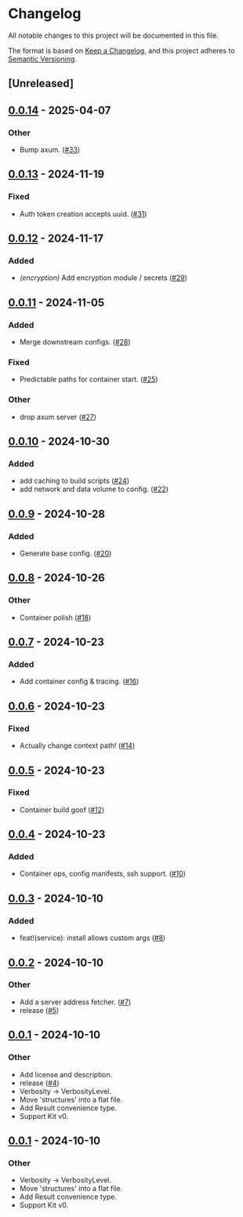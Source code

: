 # Changelog

All notable changes to this project will be documented in this file.

The format is based on [Keep a Changelog](https://keepachangelog.com/en/1.0.0/),
and this project adheres to [Semantic Versioning](https://semver.org/spec/v2.0.0.html).

## [Unreleased]

## [0.0.14](https://github.com/esmevane/support-kit/compare/support-kit-v0.0.13...support-kit-v0.0.14) - 2025-04-07

### Other

- Bump axum. ([#33](https://github.com/esmevane/support-kit/pull/33))

## [0.0.13](https://github.com/esmevane/support-kit/compare/support-kit-v0.0.12...support-kit-v0.0.13) - 2024-11-19

### Fixed

- Auth token creation accepts uuid. ([#31](https://github.com/esmevane/support-kit/pull/31))

## [0.0.12](https://github.com/esmevane/support-kit/compare/support-kit-v0.0.11...support-kit-v0.0.12) - 2024-11-17

### Added

- *(encryption)* Add encryption module / secrets ([#29](https://github.com/esmevane/support-kit/pull/29))

## [0.0.11](https://github.com/esmevane/support-kit/compare/support-kit-v0.0.10...support-kit-v0.0.11) - 2024-11-05

### Added

- Merge downstream configs. ([#28](https://github.com/esmevane/support-kit/pull/28))

### Fixed

- Predictable paths for container start. ([#25](https://github.com/esmevane/support-kit/pull/25))

### Other

- drop axum server ([#27](https://github.com/esmevane/support-kit/pull/27))

## [0.0.10](https://github.com/esmevane/support-kit/compare/support-kit-v0.0.9...support-kit-v0.0.10) - 2024-10-30

### Added

- add caching to build scripts ([#24](https://github.com/esmevane/support-kit/pull/24))
- add network and data volume to config. ([#22](https://github.com/esmevane/support-kit/pull/22))

## [0.0.9](https://github.com/esmevane/support-kit/compare/support-kit-v0.0.8...support-kit-v0.0.9) - 2024-10-28

### Added

- Generate base config. ([#20](https://github.com/esmevane/support-kit/pull/20))

## [0.0.8](https://github.com/esmevane/support-kit/compare/support-kit-v0.0.7...support-kit-v0.0.8) - 2024-10-26

### Other

- Container polish ([#18](https://github.com/esmevane/support-kit/pull/18))

## [0.0.7](https://github.com/esmevane/support-kit/compare/support-kit-v0.0.6...support-kit-v0.0.7) - 2024-10-23

### Added

- Add container config & tracing. ([#16](https://github.com/esmevane/support-kit/pull/16))

## [0.0.6](https://github.com/esmevane/support-kit/compare/support-kit-v0.0.5...support-kit-v0.0.6) - 2024-10-23

### Fixed

- Actually change context path! ([#14](https://github.com/esmevane/support-kit/pull/14))

## [0.0.5](https://github.com/esmevane/support-kit/compare/support-kit-v0.0.4...support-kit-v0.0.5) - 2024-10-23

### Fixed

- Container build goof ([#12](https://github.com/esmevane/support-kit/pull/12))

## [0.0.4](https://github.com/esmevane/support-kit/compare/support-kit-v0.0.3...support-kit-v0.0.4) - 2024-10-23

### Added

- Container ops, config manifests, ssh support. ([#10](https://github.com/esmevane/support-kit/pull/10))

## [0.0.3](https://github.com/esmevane/support-kit/compare/support-kit-v0.0.2...support-kit-v0.0.3) - 2024-10-10

### Added

- feat!(service): install allows custom args ([#8](https://github.com/esmevane/support-kit/pull/8))

## [0.0.2](https://github.com/esmevane/support-kit/compare/support-kit-v0.0.1...support-kit-v0.0.2) - 2024-10-10

### Other

- Add a server address fetcher. ([#7](https://github.com/esmevane/support-kit/pull/7))
- release ([#5](https://github.com/esmevane/support-kit/pull/5))

## [0.0.1](https://github.com/esmevane/support-kit/releases/tag/support-kit-v0.0.1) - 2024-10-10

### Other

- Add license and description.
- release ([#4](https://github.com/esmevane/support-kit/pull/4))
- Verbosity -> VerbosityLevel.
- Move 'structures' into a flat file.
- Add Result convenience type.
- Support Kit v0.

## [0.0.1](https://github.com/esmevane/support-kit/releases/tag/support-kit-v0.0.1) - 2024-10-10

### Other

- Verbosity -> VerbosityLevel.
- Move 'structures' into a flat file.
- Add Result convenience type.
- Support Kit v0.
